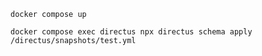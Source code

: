 `docker compose up`

`docker compose exec directus npx directus schema apply /directus/snapshots/test.yml`
